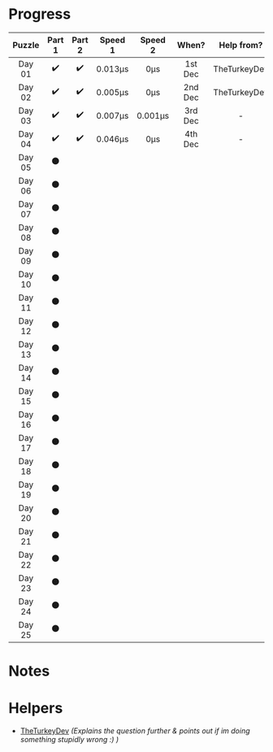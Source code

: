 # __Progress__

| Puzzle | Part 1 | Part 2 | Speed 1 | Speed 2 |  When?  |  Help from?  |
|:------:|:------:|:------:|:-------:|:-------:|:-------:|:------------:|
| Day 01 |   ✔️   |   ✔️   | 0.013µs |   0µs   | 1st Dec | TheTurkeyDev |
| Day 02 |   ✔️   |   ✔️   | 0.005µs |   0µs   | 2nd Dec | TheTurkeyDev |
| Day 03 |   ✔️   |   ✔️   | 0.007µs | 0.001µs | 3rd Dec |       -      |
| Day 04 |   ✔️   |   ✔️   | 0.046µs |   0µs   | 4th Dec |       -      |
| Day 05 |    ⚫   |        |         |         |         |              |
| Day 06 |    ⚫   |        |         |         |         |              |
| Day 07 |    ⚫   |        |         |         |         |              |
| Day 08 |    ⚫   |        |         |         |         |              |
| Day 09 |    ⚫   |        |         |         |         |              |
| Day 10 |    ⚫   |        |         |         |         |              |
| Day 11 |    ⚫   |        |         |         |         |              |
| Day 12 |    ⚫   |        |         |         |         |              |
| Day 13 |    ⚫   |        |         |         |         |              |
| Day 14 |    ⚫   |        |         |         |         |              |
| Day 15 |    ⚫   |        |         |         |         |              |
| Day 16 |    ⚫   |        |         |         |         |              |
| Day 17 |    ⚫   |        |         |         |         |              |
| Day 18 |    ⚫   |        |         |         |         |              |
| Day 19 |    ⚫   |        |         |         |         |              |
| Day 20 |    ⚫   |        |         |         |         |              |
| Day 21 |    ⚫   |        |         |         |         |              |
| Day 22 |    ⚫   |        |         |         |         |              |
| Day 23 |    ⚫   |        |         |         |         |              |
| Day 24 |    ⚫   |        |         |         |         |              |
| Day 25 |    ⚫   |        |         |         |         |              |

# Notes


# Helpers

- [TheTurkeyDev](https://github.com/TheTurkeyDev) *(Explains the question further & points out if im doing something stupidly wrong :) )*